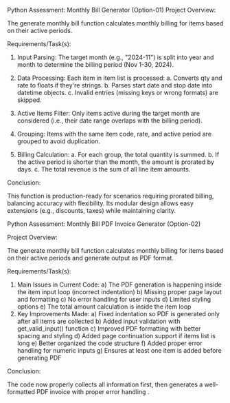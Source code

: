 
 
 Python Assessment: Monthly Bill Generator (Option-01)
Project Overview:


The generate monthly bill function calculates monthly billing for items based on their active periods.

Requirements/Task(s):	

1. Input Parsing: The target month (e.g., "2024-11") is split into year and month to determine the billing period (Nov 1-30, 2024).

2. Data Processing: Each item in item list is processed:
	a.	Converts qty and rate to floats if they're strings.
	b.	Parses start date and stop date into datetime objects.
	c.	Invalid entries (missing keys or wrong formats) are skipped.

3. Active Items Filter: Only items active during the target month are considered (i.e., their date    range overlaps with the billing period).

4. Grouping: Items with the same item code, rate, and active period are grouped to avoid  duplication.

5. Billing Calculation:
	a.	For each group, the total quantity is summed.
	b.	If the active period is shorter than the month, the amount is prorated by days.
	c.	The total revenue is the sum of all line item amounts.
 

Conclusion:

This function is production-ready for scenarios requiring prorated billing, balancing accuracy with flexibility. Its modular design allows easy extensions (e.g., discounts, taxes) while maintaining clarity.


Python Assessment: Monthly Bill PDF Invoice Generator (Option-02)

Project Overview:

The generate monthly bill function calculates monthly billing for items based on their active periods and generate output as PDF format.

Requirements/Task(s):

1. Main Issues in Current Code:
	a)	The PDF generation is happening inside the item input loop (incorrect indentation)
	b)	Missing proper page layout and formatting
	c)	No error handling for user inputs
	d)	Limited styling options
	e)	The total amount calculation is inside the item loop
2. Key Improvements Made:
	a)	Fixed indentation so PDF is generated only after all items are collected
	b)	Added input validation with get_valid_input() function
	c)	Improved PDF formatting with better spacing and styling
 	d)	Added page continuation support if items list is long
	e)	Better organized the code structure
	f)	Added proper error handling for numeric inputs
	g)	Ensures at least one item is added before generating PDF

Conclusion: 

The code now properly collects all information first, then generates a well-formatted PDF invoice with proper error handling .
